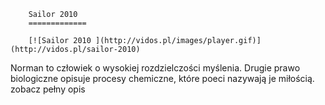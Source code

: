 
        Sailor 2010 
        =============
        
        [![Sailor 2010 ](http://vidos.pl/images/player.gif)](http://vidos.pl/sailor-2010)
        
        
 Norman to człowiek o wysokiej rozdzielczości myślenia. Drugie prawo biologiczne opisuje procesy chemiczne, które poeci nazywają je miłością. zobacz pełny opis
    